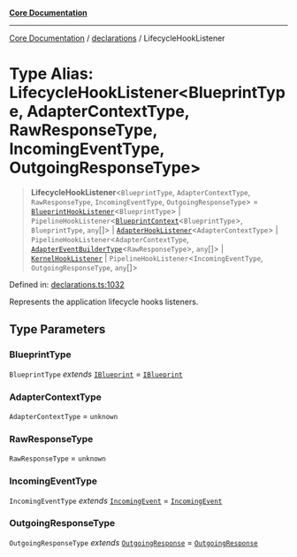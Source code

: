 [**Core Documentation**](../../README.md)

***

[Core Documentation](../../README.md) / [declarations](../README.md) / LifecycleHookListener

# Type Alias: LifecycleHookListener\<BlueprintType, AdapterContextType, RawResponseType, IncomingEventType, OutgoingResponseType\>

> **LifecycleHookListener**\<`BlueprintType`, `AdapterContextType`, `RawResponseType`, `IncomingEventType`, `OutgoingResponseType`\> = [`BlueprintHookListener`](BlueprintHookListener.md)\<`BlueprintType`\> \| `PipelineHookListener`\<[`BlueprintContext`](../interfaces/BlueprintContext.md)\<`BlueprintType`\>, `BlueprintType`, `any`[]\> \| [`AdapterHookListener`](AdapterHookListener.md)\<`AdapterContextType`\> \| `PipelineHookListener`\<`AdapterContextType`, [`AdapterEventBuilderType`](AdapterEventBuilderType.md)\<`RawResponseType`\>, `any`[]\> \| [`KernelHookListener`](KernelHookListener.md) \| `PipelineHookListener`\<`IncomingEventType`, `OutgoingResponseType`, `any`[]\>

Defined in: [declarations.ts:1032](https://github.com/stonemjs/core/blob/85781fe5b87769612839dd6b850ba45186d357fa/src/declarations.ts#L1032)

Represents the application lifecycle hooks listeners.

## Type Parameters

### BlueprintType

`BlueprintType` *extends* [`IBlueprint`](IBlueprint.md) = [`IBlueprint`](IBlueprint.md)

### AdapterContextType

`AdapterContextType` = `unknown`

### RawResponseType

`RawResponseType` = `unknown`

### IncomingEventType

`IncomingEventType` *extends* [`IncomingEvent`](../../events/IncomingEvent/classes/IncomingEvent.md) = [`IncomingEvent`](../../events/IncomingEvent/classes/IncomingEvent.md)

### OutgoingResponseType

`OutgoingResponseType` *extends* [`OutgoingResponse`](../../events/OutgoingResponse/classes/OutgoingResponse.md) = [`OutgoingResponse`](../../events/OutgoingResponse/classes/OutgoingResponse.md)
